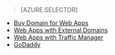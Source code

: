 > [AZURE.SELECTOR]
- [Buy Domain for Web Apps](../article/app-service-web/custom-dns-web-site-buydomains-web-app.md)
- [Web Apps with External Domains](../article/app-service-web/web-sites-custom-domain-name.md)
- [Web Apps with Traffic Manager](../article/app-service-web/web-sites-traffic-manager-custom-domain-name.md)
- [GoDaddy](../article/app-service-web/web-sites-godaddy-custom-domain-name.md)

<!---HONumber=Oct15_HO3-->